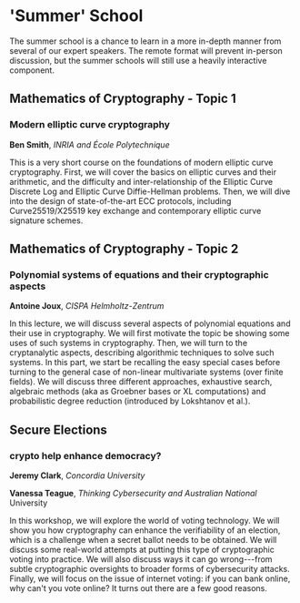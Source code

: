# 'Summer' School

The summer school is a chance to learn in a more in-depth manner from several of our expert speakers. The remote format will prevent in-person discussion, but the summer schools will still use a heavily interactive component.

## Mathematics of Cryptography - Topic 1

### Modern elliptic curve cryptography

**Ben Smith**,  *INRIA and École Polytechnique*

This is a very short course on the foundations of modern elliptic curve
cryptography.  First, we will cover the basics on elliptic curves and
their arithmetic, and the difficulty and inter-relationship of the
Elliptic Curve Discrete Log and Elliptic Curve Diffie-Hellman problems.
Then, we will dive into the design of state-of-the-art ECC protocols,
including Curve25519/X25519 key exchange and contemporary elliptic curve
signature schemes.


## Mathematics of Cryptography - Topic 2

### Polynomial systems of equations and their cryptographic aspects

**Antoine Joux**,  *CISPA Helmholtz-Zentrum*

In this lecture, we will discuss several aspects of polynomial equations and their use in cryptography. We will first motivate the topic be showing some uses of such systems in cryptography. Then, we will turn to the cryptanalytic aspects, describing algorithmic techniques to solve such systems. In this part, we start be recalling the easy special cases before turning to the general case of non-linear multivariate systems (over finite fields). We will discuss three different approaches, exhaustive search, algebraic methods (aka as Groebner bases or XL computations) and probabilistic degree reduction (introduced by Lokshtanov et al.).


## Secure Elections

### crypto help enhance democracy?

**Jeremy Clark**, *Concordia University*

**Vanessa Teague**,  *Thinking Cybersecurity and Australian National* University 

In this workshop, we will explore the world of voting technology. We will show you how cryptography can enhance the verifiability of an election, which is a challenge when a secret ballot needs to be obtained. We will discuss some real-world attempts at putting this type of cryptographic voting into practice. We will also discuss ways it can go wrong---from subtle cryptographic oversights to broader forms of cybersecurity attacks. Finally, we will focus on the issue of internet voting: if you can bank online, why can't you vote online? It turns out there are a few good reasons.

